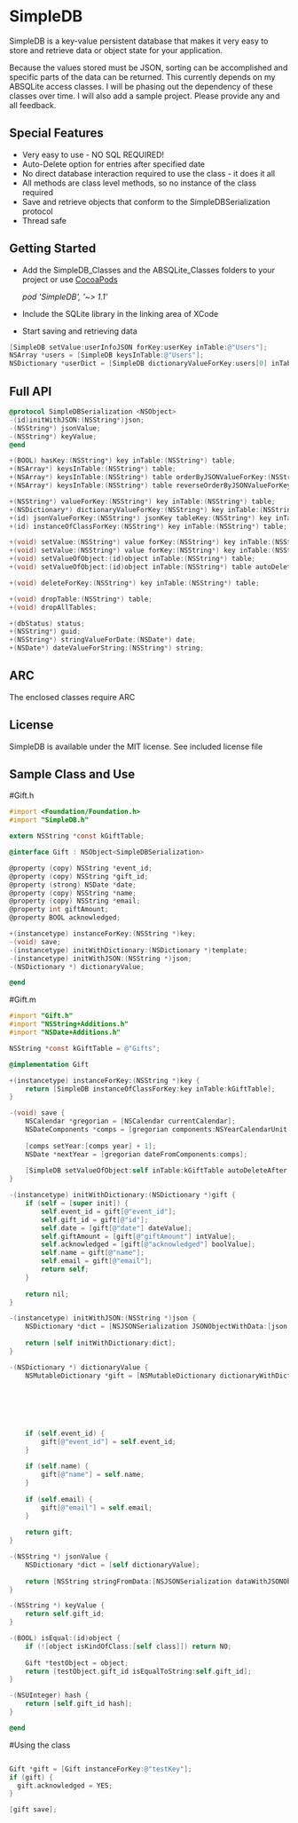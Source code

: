 SimpleDB
========

SimpleDB is a key-value persistent database that makes it very easy to store and retrieve data or object state for your application.

Because the values stored must be JSON, sorting can be accomplished and specific parts of the data can be returned. This currently depends on my ABSQLite access classes. I will be phasing out the dependency of these classes over time. I will also add a sample project. Please provide any and all feedback.

## Special Features
- Very easy to use - NO SQL REQUIRED!
- Auto-Delete option for entries after specified date
- No direct database interaction required to use the class - it does it all
- All methods are class level methods, so no instance of the class required
- Save and retrieve objects that conform to the SimpleDBSerialization protocol
- Thread safe

## Getting Started
- Add the SimpleDB_Classes and the ABSQLite_Classes folders to your project
	or use [CocoaPods](http://cocoapods.org)
	
	*pod 'SimpleDB', '~> 1.1'*

- Include the SQLite library in the linking area of XCode
- Start saving and retrieving data

``` objective-c
[SimpleDB setValue:userInfoJSON forKey:userKey inTable:@"Users"];
NSArray *users = [SimpleDB keysInTable:@"Users"];
NSDictionary *userDict = [SimpleDB dictionaryValueForKey:users[0] inTable:@"Users"];
```

## Full API
``` objective-c
@protocol SimpleDBSerialization <NSObject>
-(id)initWithJSON:(NSString*)json;
-(NSString*) jsonValue;
-(NSString*) keyValue;
@end

+(BOOL) hasKey:(NSString*) key inTable:(NSString*) table;
+(NSArray*) keysInTable:(NSString*) table;
+(NSArray*) keysInTable:(NSString*) table orderByJSONValueForKey:(NSString*)jsonOrderKey passingTest:(BOOL (^)(NSString* key, NSString* value, NSDate* dateAdded, NSDate* dateModified));
+(NSArray*) keysInTable:(NSString*) table reverseOrderByJSONValueForKey:(NSString*)jsonOrderKey passingTest:(BOOL (^)(NSString* key, NSString* value, NSDate* dateAdded, NSDate* dateModified));

+(NSString*) valueForKey:(NSString*) key inTable:(NSString*) table;
+(NSDictionary*) dictionaryValueForKey:(NSString*) key inTable:(NSString*) table;
+(id) jsonValueForKey:(NSString*) jsonKey tableKey:(NSString*) key inTable:(NSString*) table;
+(id) instanceOfClassForKey:(NSString*) key inTable:(NSString*) table;

+(void) setValue:(NSString*) value forKey:(NSString*) key inTable:(NSString*) table;
+(void) setValue:(NSString*) value forKey:(NSString*) key inTable:(NSString*) table autoDeleteAfter:(NSDate*) date;
+(void) setValueOfObject:(id)object inTable:(NSString*) table;
+(void) setValueOfObject:(id)object inTable:(NSString*) table autoDeleteAfter:(NSDate*) date;

+(void) deleteForKey:(NSString*) key inTable:(NSString*) table;

+(void) dropTable:(NSString*) table;
+(void) dropAllTables;

+(dbStatus) status;
+(NSString*) guid;
+(NSString*) stringValueForDate:(NSDate*) date;
+(NSDate*) dateValueForString:(NSString*) string;

```

## ARC
The enclosed classes require ARC

## License

SimpleDB is available under the MIT license. See included license file

## Sample Class and Use

#Gift.h
``` objective-c
#import <Foundation/Foundation.h>
#import "SimpleDB.h"

extern NSString *const kGiftTable;

@interface Gift : NSObject<SimpleDBSerialization>

@property (copy) NSString *event_id;
@property (copy) NSString *gift_id;
@property (strong) NSDate *date;
@property (copy) NSString *name;
@property (copy) NSString *email;
@property int giftAmount;
@property BOOL acknowledged;

+(instancetype) instanceForKey:(NSString *)key;
-(void) save;
-(instancetype) initWithDictionary:(NSDictionary *)template;
-(instancetype) initWithJSON:(NSString *)json;
-(NSDictionary *) dictionaryValue;

@end
```

#Gift.m
``` objective-c
#import "Gift.h"
#import "NSString+Additions.h"
#import "NSDate+Additions.h"

NSString *const kGiftTable = @"Gifts";

@implementation Gift

+(instancetype) instanceForKey:(NSString *)key {
	return [SimpleDB instanceOfClassForKey:key inTable:kGiftTable];
}

-(void) save {
	NSCalendar *gregorian = [NSCalendar currentCalendar];
	NSDateComponents *comps = [gregorian components:NSYearCalendarUnit | NSMonthCalendarUnit | NSDayCalendarUnit fromDate:[NSDate date]];
    
	[comps setYear:[comps year] + 1];
	NSDate *nextYear = [gregorian dateFromComponents:comps];
    
	[SimpleDB setValueOfObject:self inTable:kGiftTable autoDeleteAfter:nextYear];
}

-(instancetype) initWithDictionary:(NSDictionary *)gift {
	if (self = [super init]) {
		self.event_id = gift[@"event_id"];
		self.gift_id = gift[@"id"];
		self.date = [gift[@"date"] dateValue];
		self.giftAmount = [gift[@"giftAmount"] intValue];
		self.acknowledged = [gift[@"acknowledged"] boolValue];
		self.name = gift[@"name"];
		self.email = gift[@"email"];
		return self;
	}
    
	return nil;
}

-(instancetype) initWithJSON:(NSString *)json {
	NSDictionary *dict = [NSJSONSerialization JSONObjectWithData:[json dataValue] options:0 error:NULL];
    
	return [self initWithDictionary:dict];
}

-(NSDictionary *) dictionaryValue {
	NSMutableDictionary *gift = [NSMutableDictionary dictionaryWithDictionary:@{ @"id": self.gift_id
	                                                                             , @"contactId": self.contact_id
	                                                                             , @"date": [self.date stringValue]
	                                                                             , @"recognitionName": self.recognitionName
	                                                                             , @"giftAmount": @(self.giftAmount)
	                                                                             , @"acknowledged": (self.acknowledged ? @"YES" : @"NO") }];
    
	if (self.event_id) {
		gift[@"event_id"] = self.event_id;
	}
    
	if (self.name) {
		gift[@"name"] = self.name;
	}
    
	if (self.email) {
		gift[@"email"] = self.email;
	}
    
	return gift;
}

-(NSString *) jsonValue {
	NSDictionary *dict = [self dictionaryValue];
    
	return [NSString stringFromData:[NSJSONSerialization dataWithJSONObject:dict options:0 error:NULL]];
}

-(NSString *) keyValue {
	return self.gift_id;
}

-(BOOL) isEqual:(id)object {
	if (![object isKindOfClass:[self class]]) return NO;
    
	Gift *testObject = object;
	return [testObject.gift_id isEqualToString:self.gift_id];
}

-(NSUInteger) hash {
	return [self.gift_id hash];
}

@end
```

#Using the class
``` objective-c

Gift *gift = [Gift instanceForKey:@"testKey"];
if (gift) {
  gift.acknowledged = YES;
}

[gift save];
